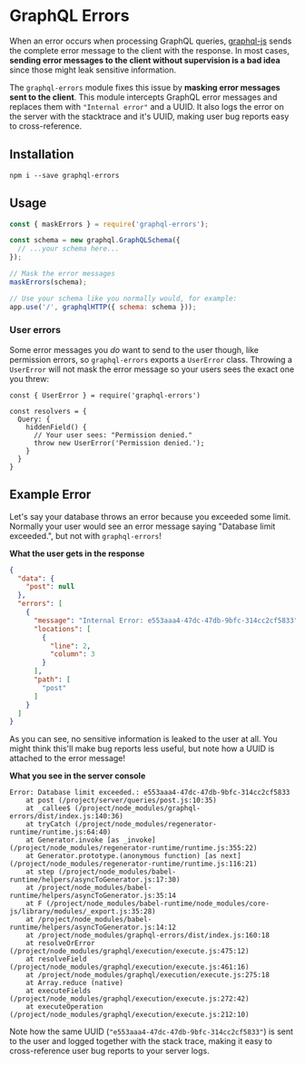 # GraphQL Errors

When an error occurs when processing GraphQL queries, [graphql-js](https://github.com/graphql/graphql-js) sends the complete error message to the client with the response. In most cases, **sending error messages to the client without supervision is a bad idea** since those might leak sensitive information.

The `graphql-errors` module fixes this issue by **masking error messages sent to the client**. This module intercepts GraphQL error messages and replaces them with `"Internal error"` and a UUID. It also logs the error on the server with the stacktrace and it's UUID, making user bug reports easy to cross-reference.

## Installation

```
npm i --save graphql-errors
```

## Usage

``` javascript
const { maskErrors } = require('graphql-errors');

const schema = new graphql.GraphQLSchema({
  // ...your schema here...
});

// Mask the error messages
maskErrors(schema);

// Use your schema like you normally would, for example:
app.use('/', graphqlHTTP({ schema: schema }));
```

### User errors

Some error messages you _do_ want to send to the user though, like permission errors, so `graphql-errors` exports a `UserError` class. Throwing a `UserError` will not mask the error message so your users sees the exact one you threw:

```JS
const { UserError } = require('graphql-errors')

const resolvers = {
  Query: {
    hiddenField() {
      // Your user sees: "Permission denied."
      throw new UserError('Permission denied.');
    }
  }
}
```

## Example Error

Let's say your database throws an error because you exceeded some limit. Normally your user would see an error message saying "Database limit exceeded.", but not with `graphql-errors`!

**What the user gets in the response**

```JSON
{
  "data": {
    "post": null
  },
  "errors": [
    {
      "message": "Internal Error: e553aaa4-47dc-47db-9bfc-314cc2cf5833",
      "locations": [
        {
          "line": 2,
          "column": 3
        }
      ],
      "path": [
        "post"
      ]
    }
  ]
}
```

As you can see, no sensitive information is leaked to the user at all. You might think this'll make bug reports less useful, but note how a UUID is attached to the error message!

**What you see in the server console**

```
Error: Database limit exceeded.: e553aaa4-47dc-47db-9bfc-314cc2cf5833
    at post (/project/server/queries/post.js:10:35)
    at _callee$ (/project/node_modules/graphql-errors/dist/index.js:140:36)
    at tryCatch (/project/node_modules/regenerator-runtime/runtime.js:64:40)
    at Generator.invoke [as _invoke] (/project/node_modules/regenerator-runtime/runtime.js:355:22)
    at Generator.prototype.(anonymous function) [as next] (/project/node_modules/regenerator-runtime/runtime.js:116:21)
    at step (/project/node_modules/babel-runtime/helpers/asyncToGenerator.js:17:30)
    at /project/node_modules/babel-runtime/helpers/asyncToGenerator.js:35:14
    at F (/project/node_modules/babel-runtime/node_modules/core-js/library/modules/_export.js:35:28)
    at /project/node_modules/babel-runtime/helpers/asyncToGenerator.js:14:12
    at /project/node_modules/graphql-errors/dist/index.js:160:18
    at resolveOrError (/project/node_modules/graphql/execution/execute.js:475:12)
    at resolveField (/project/node_modules/graphql/execution/execute.js:461:16)
    at /project/node_modules/graphql/execution/execute.js:275:18
    at Array.reduce (native)
    at executeFields (/project/node_modules/graphql/execution/execute.js:272:42)
    at executeOperation (/project/node_modules/graphql/execution/execute.js:212:10)
```

Note how the same UUID (`"e553aaa4-47dc-47db-9bfc-314cc2cf5833"`) is sent to the user and logged together with the stack trace, making it easy to cross-reference user bug reports to your server logs.


